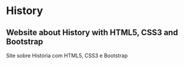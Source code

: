 # History
Website about History with HTML5, CSS3 and Bootstrap
-----------------------------------------------------
Site sobre História com HTML5, CSS3 e Bootstrap
